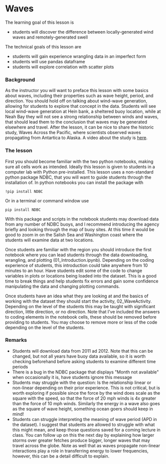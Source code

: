 # Waves

The learning goal of this lesson is
* students will discover the difference between locally-generated wind waves and remotely-generated swell

The technical goals of this lesson are
* students will gain experience wrangling data in an imperfect form
* students will use pandas dataframe
* students will explore correlation with scatter plots

### Background

As the instructor you will want to preface this lesson with some basics about waves, including their properties such as wave height, period, and direction. You should hold off on talking about wind-wave generation, allowing for students to explore that concept in the data. Students will see local wind-wave generation at Hein bank, a sheltered buoy location, while at Neah Bay they will not see a strong relationship between winds and waves, that should lead them to the conclusion that waves may be generated elsewhere and travel. After the lesson, it can be nice to share the historic study, Waves Across the Pacific, where scientists observed waves propagating from Antartica to Alaska. A video about the study is [here](https://www.youtube.com/watch?v=MX5cKoOm6Pk&ab_channel=GeodynamicsLiberation-Front).

### The lesson

First you should become familiar with the two python notebooks, making sure all cells work as intended. Ideally this lesson is given to students in a computer lab with Python pre-installed. This lesson uses a non-standard python package NDBC, that you will want to guide students through the installation of. In python notebooks you can install the package with

    !pip install NDBC

Or in a terminal or command window use

    pip install NDBC

With this package and scripts in the notebook students may download data from any number of NDBC buoys, and I recommend introducing the agency briefly and looking through the map of buoy sites. At this time it would be good to zoom in on the Salish Sea and Washington coast where the students will examine data at two locations.

Once students are familiar with the region you should introduce the first notebook where you can lead students through the data downloading, wrangling, and plotting (01_Introduction.ipynb). Depending on the coding experience of students, this introduction could take anywhere from 10 minutes to an hour. Have students edit some of the code to change variables in plots or locations being loaded into the dataset. This is a good time to break things and help students fix errors and gain some confidence manipulating the data and changing plotting commands.

Once students have an idea what they are looking at and the basics of working with the dataset they should start the activity, 02_WaveActivity. Depending on the level of the students this may be taught with significant direction, little direction, or no direction. Note that I've included the answers to coding elements in the notebook cells, these should be removed before providing to students. You may choose to remove more or less of the code depending on the level of the students.

### Remarks
* Students will download data from 2011 ad 2012. Note that this can be changed, but not all years have buoy data available, so it is worth checking beforehand before asking students to examine different time periods
* There is a bug in the NDBC package that displays "Month not available" when occasionally it is, have students ignore this message
* Students may struggle with the question: Is the relationship linear or non-linear depending on their prior experience. This is not critical, but is worth exploring if possible since the force by the wind does scale as the square with the speed, so that the force of 20 mph winds is 4x greater than the force of 10 mph winds. Similarly the energy in a wave also goes as the square of wave height, something ocean goers should keep in mind!
* Students can struggle interpreting the meaning of wave period (APD in the dataset). I suggest that students are allowed to struggle with what this might mean, and keep those questions saved for a coming lecture in class. You can follow up on this the next day by explaining how larger storms over greater fetches produce bigger, longer waves that may travel across the globe. Note as well that as waves propagate non-linear interactions play a role in transferring energy to lower frequencies, however, this can be a detail difficult to explain.
